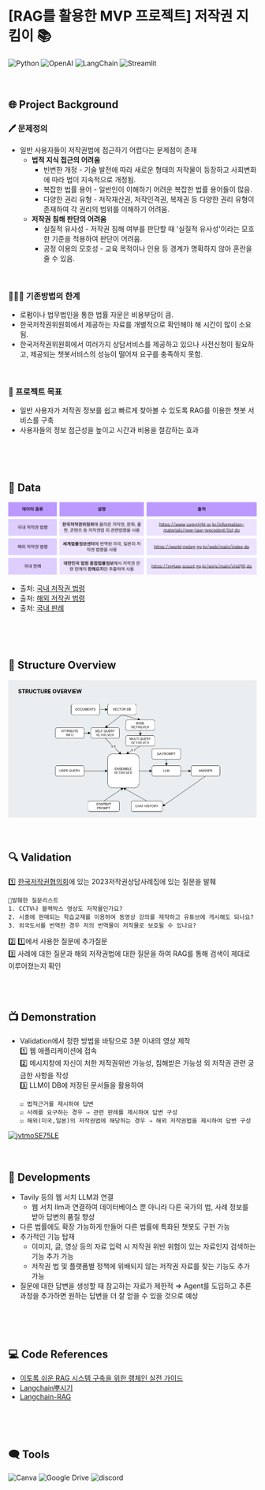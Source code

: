 # [RAG를 활용한 MVP 프로젝트] 저작권 지킴이 📚
![Python](https://img.shields.io/badge/Python-3776AB?style=flat-square&logo=python&logoColor=white)
![OpenAI](https://img.shields.io/badge/OpenAI-412991?style=flat-square&logo=OpenAI&logoColor=white)
![LangChain](https://img.shields.io/badge/LangChain-1C3C3C?style=flat-square&logo=LangChain&logoColor=white)
![Streamlit](https://img.shields.io/badge/Streamlit-FF4B4B?style=flat-square&logo=Streamlit&logoColor=white)
<br>
<br>
<br>


## 🌐 Project Background
### 🖊️ 문제정의
- 일반 사용자들이 저작권법에 접근하기 어렵다는 문제점이 존재
  - **법적 지식 접근의 어려움**  
      - 빈번한 개정 - 기술 발전에 따라 새로운 형태의 저작물이 등장하고 사회변화에 따라 법이 지속적으로 개정됨.
      - 복잡한 법률 용어 - 일반인이 이해하기 어려운 복잡한 법률 용어들이 많음.
      - 다양한 권리 유형 - 저작재산권, 저작인격권, 복제권 등 다양한 권리 유형이 존재하여 각 권리의 범위를 이해하기 어려움.
  - **저작권 침해 판단의 어려움**  
      - 실질적 유사성 - 저작권 침해 여부를 판단할 때 '실질적 유사성'이라는 모호한 기준을 적용하여 판단이 어려움.
      - 공정 이용의 모호성 - 교육 목적이나 인용 등 경계가 명확하지 않아 혼란을 줄 수 있음.
<br>

### 🤦🏻‍♀️ 기존방법의 한계
  - 로펌이나 법무법인을 통한 법률 자문은 비용부담이 큼.
  - 한국저작권위원회에서 제공하는 자료를 개별적으로 확인해야 해 시간이 많이 소요됨.
  - 한국저작권위원회에서 여러가지 상담서비스를 제공하고 있으나 사전신청이 필요하고, 제공되는 챗봇서비스의 성능이 떨어져 요구를 충족하지 못함.
<br>

### 🏹 프로젝트 목표
  - 일반 사용자가 저작권 정보를 쉽고 빠르게 찾아볼 수 있도록 RAG를 이용한 챗봇 서비스를 구축
  - 사용자들의 정보 접근성을 높이고 시간과 비용을 절감하는 효과

<br>
<br>
<br>


## 💽 Data 
![](image/copyright_reference.png)
- 출처: [국내 저작권 법령](https://www.copyright.or.kr/information-materials/new-law-precedent/list.do)
- 출처: [해외 저작권 법령](https://world.moleg.go.kr/web/wli/nationListPage.do)
- 출처: [국내 판례](https://glaw.scourt.go.kr/wsjo/intesrch/sjo022.do)
<br>
<br>
<br>


## 🤖 Structure Overview
![](image/structure_overview.png)
<br>
<br>
<br>


## 🔍 Validation
1️⃣ [한국저작권협의회](https://www.copyright.or.kr/information-materials/publication/research-report/view.do?brdctsno=52595&pageIndex=1)에 있는 2023저작권상담사례집에 있는 질문을 발췌  
```
📄발췌한 질문리스트
1. CCTV나 블랙박스 영상도 저작물인가요?
2. 시중에 판매되는 학습교재를 이용하여 동영상 강의를 제작하고 유튜브에 게시해도 되나요?
3. 외국도서를 번역한 경우 저의 번역물이 저작물로 보호될 수 있나요?
```
2️⃣ 1️⃣에서 사용한 질문에 추가질문  
3️⃣ 사례에 대한 질문과 해외 저작권법에 대한 질문을 하여 RAG를 통해 검색이 제대로 이루어졌는지 확인  
<br>
<br>
<br>


## 📺 Demonstration  
- Validation에서 정한 방법을 바탕으로 3분 이내의 영상 제작  
1️⃣ 웹 애플리케이션에 접속    
2️⃣ 메시지창에 자신이 처한 저작권위반 가능성, 침해받은 가능성 외 저작권 관련 궁금한 사항을 작성  
3️⃣ LLM이 DB에 저장된 문서들을 활용하여
  
      ☑️ 법적근거를 제시하여 답변  
      ☑️ 사례를 요구하는 경우 ⇒ 관련 판례를 제시하여 답변 구성  
      ☑️ 해외(미국,일본)의 저작권법에 해당하는 경우 ⇒ 해외 저작권법을 제시하여 답변 구성
[![jvtmoSE75LE](https://img.youtube.com/vi/jvtmoSE75LE/0.jpg)](https://www.youtube.com/watch?v=jvtmoSE75LE)
<br>
<br>
<br>


## 📡 Developments
- Tavily 등의 웹 서치 LLM과 연결
  - 웹 서치 llm과 연결하여 데이터베이스 뿐 아니라 다른 국가의 법, 사례 정보를 받아 답변의 품질 향상
- 다른 법률에도 확장 가능하게 만들어 다른 법률에 특화된 챗봇도 구현 가능
- 추가적인 기능 탑재
  - 이미지, 글, 영상 등의 자료 입력 시 저작권 위반 위험이 있는 자료인지 검색하는 기능 추가 가능
  - 저작권 법 및 플랫폼별 정책에 위배되지 않는 저작권 자료를 찾는 기능도 추가 가능
- 질문에 대한 답변을 생성할 때 참고하는 자료가 제한적
  ⇒ Agent를 도입하고 추론 과정을 추가하면 원하는 답변을 더 잘 얻을 수 있을 것으로 예상
<br>
<br>
<br>


## 💻 Code References
- [이토록 쉬운 RAG 시스템 구축을 위한 랭체인 실전 가이드](https://www.yes24.com/product/goods/136548871)
- [Langchain뿌시기](https://www.youtube.com/playlist?list=PLQIgLu3Wf-q_Ne8vv-ZXuJ4mztHJaQb_v)
- [Langchain-RAG](https://github.com/Kane0002/Langchain-RAG)
<br>
<br>
<br>


## 🗨️ Tools
![Canva](https://img.shields.io/badge/Canva-00C4CC?style=flat-square&logo=Canva&logoColor=white)
![Google Drive](https://img.shields.io/badge/GoogleDrive-4285F4?style=flat-square&logo=GoogleDrive&logoColor=white)
![discord](https://img.shields.io/badge/discord-5865F2?style=flat-square&logo=discord&logoColor=white)
